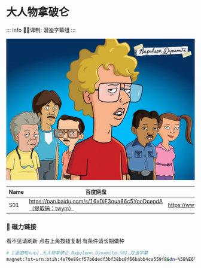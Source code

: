 # 大人物拿破仑

::: info
✍🏻译制: 漫迪字幕组
:::

![717IJa+rdVL._RI_.jpg](717IJardVL._RI_.jpg)

| Name | 百度网盘 | 阿里云盘 | Bilibili | MDpan |
| --- | --- | --- | --- | --- |
| S01 | https://pan.baidu.com/s/16xDiF3qua86c5YooDcepdA（提取码：twym） | https://www.aliyundrive.com/s/YWGgbG7k9Bo | https://www.bilibili.com/video/BV1Zs411b7S7 | https://mdpan.tk/%E5%A4%A7%E4%BA%BA%E7%89%A9%E6%8B%BF%E7%A0%B4%E4%BB%91 |

### 🧲 磁力链接

看不见请刷新 点右上角按钮复制 有条件请长期做种

```bash
# [漫迪MDsub].大人物拿破仑.Napoleon.Dynamite.S01.双语字幕
magnet:?xt=urn:btih:4e70e89cf57b6dedf3bf38bc8f66babb4ca559f8&dn=%5B%E6%BC%AB%E8%BF%AAMDsub%5D.%E5%A4%A7%E4%BA%BA%E7%89%A9%E6%8B%BF%E7%A0%B4%E4%BB%91.Napoleon.Dynamite.S01.%E5%8F%8C%E8%AF%AD%E5%AD%97%E5%B9%95&tr=http%3A%2F%2Falltorrents.net%3A80%2Fbt%2Fannounce.php&tr=http%3A%2F%2Fbluebird-hd.org%2Fannounce.php&tr=http%3A%2F%2Fwww.thetradersden.org%2Fforums%2Ftracker%2Fannounce.php&tr=http%3A%2F%2Ftracker.trancetraffic.com%3A80%2Fannounce.php&tr=http%3A%2F%2Firrenhaus.dyndns.dk%3A80%2Fannounce.php&tr=http%3A%2F%2F1337.abcvg.info%3A80%2Fannounce&tr=http%3A%2F%2Fbt.beatrice-raws.org%3A80%2Fannounce&tr=http%3A%2F%2Fwww.tribalmixes.com%3A80%2Fannounce.php&tr=http%3A%2F%2Fwww.wareztorrent.com%3A80%2Fannounce
```